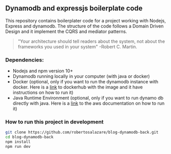 
## Dynamodb and expressjs boilerplate code
This repository contains boilerplater code for a project working with Nodejs, Express and dynamodb. The structure of the code follows a Domain Driven Design and it implement the CQRS and mediator patterns.

> "Your architecture should tell readers about the system, not about the frameworks you used in your system" -Robert C. Martin.

### Dependencies:
- Nodejs and npm version 10+
- Dynamodb running locally in your computer (with java or docker)
- Docker (optional, only if you want to run the dynamodb instance with docker. Here is a [link](https://hub.docker.com/r/amazon/dynamodb-local) to dockerhub with the image and it have instructions on how to run it)
- Java Runtime Environment (optional, only if you want to run dynamo db directly with java. Here is a [link](https://docs.aws.amazon.com/amazondynamodb/latest/developerguide/DynamoDBLocal.html) to the aws documentation on how to run it)

### How to run this project in development
```bash
git clone https://github.com/robertosalazare/blog-dynamodb-back.git
cd blog-dynamodb-back
npm install
npm run dev
```